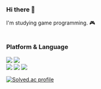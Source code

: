 <!--
**JUNYEOL-GONG/JUNYEOL-GONG** is a ✨ _special_ ✨ repository because its `README.md` (this file) appears on your GitHub profile.

Here are some ideas to get you started:

- 🔭 I’m currently working on ...
- 🌱 I’m currently learning ...
- 👯 I’m looking to collaborate on ...
- 🤔 I’m looking for help with ...
- 💬 Ask me about ...
- 📫 How to reach me: ...
- 😄 Pronouns: ...
- ⚡ Fun fact: ...
-->

### Hi there 👋
I'm studying game programming. 🎮  
<br>

### Platform & Language
<img src="https://img.shields.io/badge/Visual Studio-5C2D91?style=flat-square&logo=visualstudio&logoColor=ffffff"/> <img src="https://img.shields.io/badge/Unity-000000?style=flat-square&logo=unity&logoColor=ffffff"/>
<br>
<img src="https://img.shields.io/badge/CPlusPlus-00599C?style=flat-square&logo=cplusplus&logoColor=ffffff"/> <img src="https://img.shields.io/badge/CSharp-239120?style=flat-square&logo=csharp&logoColor=ffffff"/> <img src="https://img.shields.io/badge/Resharper-000000?style=flat-square&logo=resharper&logoColor=ffffff"/>
<br>

<!--
### Tool
<img src="https://img.shields.io/badge/Git-F05032?style=flat-square&logo=git&logoColor=ffffff"/> <img src="https://img.shields.io/badge/Github-181717?style=flat-square&logo=github&logoColor=ffffff"/> <img src="https://img.shields.io/badge/Notion-000000?style=flat-square&logo=notion&logoColor=ffffff"/>
<br>
<br>
-->

<!-- 깃허브 스텟 표시 -->
<!-- ![Anurag's GitHub stats](https://github-readme-stats.vercel.app/api?username=joonyle99&theme=onedark&show_icons=true)
<br>
<br> -->

<!-- 깃허브 사용 언어 표시 -->
<!-- ![Top Langs](https://github-readme-stats.vercel.app/api/top-langs/?username=joonyle99&layout=compact&theme=gruvbox)
<br>
<br> -->

<!-- 백준 티어 표시
[![Solved.ac tier](http://mazassumnida.wtf/api/generate_badge?boj=da42)](https://solved.ac/da42) -->
[![Solved.ac profile](http://mazassumnida.wtf/api/v2/generate_badge?boj=da42)](https://solved.ac/da42)
<br>
<br>

<!--
[![Solved.ac tier](http://mazassumnida.wtf/api/generate_badge?boj={da42})](https://solved.ac/{da42})

![GitHub Logo](https://github.githubassets.com/images/modules/logos_page/GitHub-Mark.png)

> This is a quote.

![Anurag's GitHub stats](https://github-readme-stats.vercel.app/api?username=joonyle99&theme=radical&show_icons=true)
![Anurag's GitHub stats](https://github-readme-stats.vercel.app/api?username=joonyle99&theme=radical&show_icons=true)
-->
